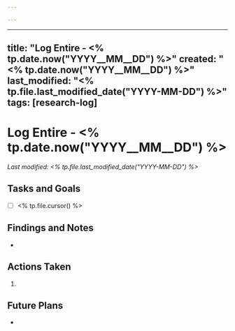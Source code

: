 ```yaml
---

---
```

---
title: "Log Entire - <% tp.date.now("YYYY__MM__DD") %>"
created: "<% tp.date.now("YYYY__MM__DD") %>"
last_modified: "<% tp.file.last_modified_date("YYYY-MM-DD") %>"
tags: [research-log]
---


# Log Entire - <% tp.date.now("YYYY__MM__DD") %>  
_Last modified: <% tp.file.last_modified_date("YYYY-MM-DD") %>_

## Tasks and Goals
- [ ] <% tp.file.cursor() %>

## Findings and Notes
- 

## Actions Taken
1. 

## Future Plans
- 
